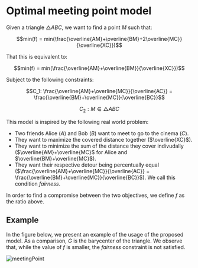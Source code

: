 # Optimal meeting point model

Given a triangle $△ABC$, we want to find a point $M$ such that:

$$min(f) = min(\frac{\overline{AM}+\overline{BM}+2\overline{MC}}{\overline{XC}})$$

That this is equivalent to:

$$min(f) = min(\frac{\overline{AM}+\overline{BM}}{\overline{XC}})$$

Subject to the following constraints:

$$C_1: \frac{\overline{AM}+\overline{MC}}{\overline{AC}} = \frac{\overline{BM}+\overline{MC}}{\overline{BC}}$$

$$C_2: M \in △ABC$$

This model is inspired by the following real world problem:

- Two friends Alice ($A$) and Bob ($B$) want to meet to go to the cinema ($C$).
- They want to maximize the covered distance together ($\overline{XC}$).
- They want to minimize the sum of the distance they cover indivudally ($\overline{AM}+\overline{MC}$ for Alice and $\overline{BM}+\overline{MC}$).
- They want their respective detour being percentually equal ($\frac{\overline{AM}+\overline{MC}}{\overline{AC}} = \frac{\overline{BM}+\overline{MC}}{\overline{BC}}$). We call this condition $\textit{fairness}$.

In order to find a compromise between the two objectives, we define $f$ as the ratio above.

## Example

In the figure below, we present an example of the usage of the proposed model. As a comparison, $G$ is the barycenter of the triangle. We observe that, while the value of $f$ is smaller, the $\textit{fairness}$ constraint is not satisfied.

![meetingPoint](https://github.com/user-attachments/assets/c59dccf7-974e-49c3-9a30-8d4c3106a9fa)

